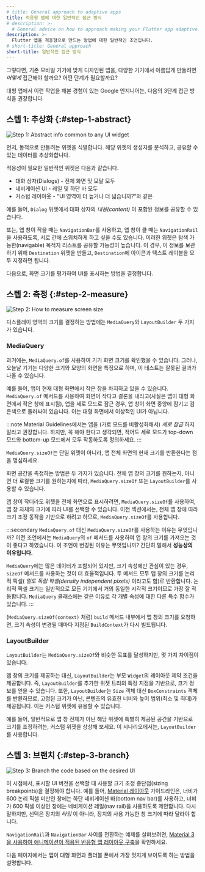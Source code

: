 ```yaml
---
# title: General approach to adaptive apps
title: 적응형 앱에 대한 일반적인 접근 방식
# description: >-
  # General advice on how to approach making your Flutter app adaptive.
description: >-
  Flutter 앱을 적응형으로 만드는 방법에 대한 일반적인 조언입니다.
# short-title: General approach
short-title: 일반적인 접근 방식
---
```


<?code-excerpt path-base="ui/adaptive_app_demos"?>

그렇다면, 기존 모바일 기기에 맞게 디자인된 앱을, 다양한 기기에서 아름답게 만들려면 _어떻게_ 접근해야 할까요? 
어떤 단계가 필요할까요?

대형 앱에서 이런 작업을 해본 경험이 있는 Google 엔지니어는, 다음의 3단계 접근 방식을 권장합니다.

## 스텝 1: 추상화 {:#step-1-abstract}

![Step 1: Abstract info common to any UI widget](/assets/images/docs/ui/adaptive-responsive/abstract.png)

먼저, 동적으로 만들려는 위젯을 식별합니다. 해당 위젯의 생성자를 분석하고, 공유할 수 있는 데이터를 추상화합니다.

적응성이 필요한 일반적인 위젯은 다음과 같습니다.

* 대화 상자(Dialogs) - 전체 화면 및 모달 모두
* 네비게이션 UI - 레일 및 하단 바 모두
* 커스텀 레이아웃 - "UI 영역이 더 높거나 더 넓습니까?"와 같은

예를 들어, `Dialog` 위젯에서 대화 상자의 _내용(content)_ 이 포함된 정보를 공유할 수 있습니다.

또는, 앱 창이 작을 때는 `NavigationBar`를 사용하고, 앱 창이 클 때는 `NavigationRail`을 사용하도록, 
서로 간에 스위치하게 하고 싶을 수도 있습니다. 
이러한 위젯은 탐색 가능한(navigable) 목적지 리스트를 공유할 가능성이 높습니다. 
이 경우, 이 정보를 보관하기 위해 `Destination` 위젯을 만들고, 
`Destination`에 아이콘과 텍스트 레이블을 모두 지정하면 됩니다.

다음으로, 화면 크기를 평가하여 UI를 표시하는 방법을 결정합니다.

## 스텝 2: 측정 {:#step-2-measure}

![Step 2: How to measure screen size](/assets/images/docs/ui/adaptive-responsive/measure.png)

디스플레이 영역의 크기를 결정하는 방법에는 `MediaQuery`와 `LayoutBuilder` 두 가지가 있습니다.

### MediaQuery

과거에는, `MediaQuery.of`를 사용하여 기기 화면 크기를 확인했을 수 있습니다. 
그러나, 오늘날 기기는 다양한 크기와 모양의 화면을 특징으로 하며, 이 테스트는 잘못된 결과가 나올 수 있습니다.

예를 들어, 앱이 현재 대형 화면에서 작은 창을 차지하고 있을 수 있습니다. 
`MediaQuery.of` 메서드를 사용하여 화면이 작다고 결론을 내리고(사실은 앱이 대형 화면에서 작은 창에 표시됨), 
앱을 세로 모드로 잠근 경우, 앱 창이 화면 중앙에 잠기고 검은색으로 둘러싸여 있습니다. 
이는 대형 화면에서 이상적인 UI가 아닙니다.

:::note
Material Guidelines에서는 앱을 (가로 모드를 비활성화해서) _세로 잠금_ 하지 말라고 권장합니다. 
하지만, 꼭 해야 한다고 생각되면, 적어도 세로 모드가 top-down 모드와 bottom-up 모드에서 모두 작동하도록 정의하세요.
:::

`MediaQuery.sizeOf`는 단일 위젯이 아니라, 앱 전체 화면의 현재 크기를 반환한다는 점을 명심하세요.

화면 공간을 측정하는 방법은 두 가지가 있습니다. 
전체 앱 창의 크기를 원하는지, 아니면 더 로컬한 크기를 원하는지에 따라, 
`MediaQuery.sizeOf` 또는 `LayoutBuilder`를 사용할 수 있습니다.

앱 창이 작더라도 위젯을 전체 화면으로 표시하려면, 
`MediaQuery.sizeOf`를 사용하여, 앱 창 자체의 크기에 따라 UI를 선택할 수 있습니다. 
이전 섹션에서는, 전체 앱 창에 따라 크기 조정 동작을 기반으로 하려고 하므로, `MediaQuery.sizeOf`를 사용합니다.

:::secondary `MediaQuery.of` 대신 `MediaQuery.sizeOf`를 사용하는 이유는 무엇입니까?
이전 조언에서는 `MediaQuery`의 `of` 메서드를 사용하여 앱 창의 크기를 가져오는 것이 좋다고 하였습니다. 
이 조언이 변경된 이유는 무엇입니까? 간단히 말해서 **성능상의 이유입니다.**

`MediaQuery`에는 많은 데이터가 포함되어 있지만, 크기 속성에만 관심이 있는 경우, 
`sizeOf` 메서드를 사용하는 것이 더 효율적입니다. 
두 메서드 모두 앱 창의 크기를 논리적 픽셀( _밀도 독립 픽셀(density independent pixels)_ 이라고도 함)로 반환합니다. 
논리적 픽셀 크기는 일반적으로 모든 기기에서 거의 동일한 시각적 크기이므로 가장 잘 작동합니다. 
`MediaQuery` 클래스에는 같은 이유로 각 개별 속성에 대한 다른 특수 함수가 있습니다.
:::

(`MediaQuery.sizeOf(context)` 처럼) `build` 메서드 내부에서 앱 창의 크기를 요청하면, 
크기 속성이 변경될 때마다 지정된 `BuildContext`가 다시 빌드됩니다.

### LayoutBuilder

`LayoutBuilder`는 `MediaQuery.sizeOf`와 비슷한 목표를 달성하지만, 몇 가지 차이점이 있습니다.

앱 창의 크기를 제공하는 대신, `LayoutBuilder`는 부모 `Widget`의 레이아웃 제약 조건을 제공합니다. 
즉, `LayoutBuilder`를 추가한 위젯 트리의 특정 지점을 기반으로, 크기 정보를 얻을 수 있습니다. 
또한, `LayoutBuilder`는 `Size` 객체 대신 `BoxConstraints` 객체를 반환하므로, 
고정된 크기가 아닌, 콘텐츠의 유효한 너비와 높이 범위(최소 및 최대)가 제공됩니다. 
이는 커스텀 위젯에 유용할 수 있습니다.

예를 들어, 일반적으로 앱 창 전체가 아닌 해당 위젯에 특별히 제공된 공간을 기반으로 크기를 조정하려는, 커스텀 위젯을 상상해 보세요. 
이 시나리오에서는, `LayoutBuilder`를 사용합니다.

## 스텝 3: 브랜치 {:#step-3-branch}

![Step 3: Branch the code based on the desired UI](/assets/images/docs/ui/adaptive-responsive/branch.png)

이 시점에서, 표시할 UI 버전을 선택할 때 사용할 크기 조정 중단점(sizing breakpoints)을 결정해야 합니다. 
예를 들어, [Material 레이아웃][Material layout] 가이드라인은, 
너비가 600 논리 픽셀 미만인 창에는 하단 네비게이션 바(bottom nav bar)를 사용하고, 
너비가 600 픽셀 이상인 창에는 네비게이션 레일(nav rail)을 사용하도록 제안합니다. 
다시 말하지만, 선택은 장치의 _타입_ 이 아니라, 장치의 사용 가능한 창 크기에 따라 달라야 합니다.

[Material layout]: https://m3.material.io/foundations/layout/applying-layout/window-size-classes

`NavigationRail`과 `NavigationBar` 사이를 전환하는 예제를 살펴보려면, 
[Material 3을 사용하여 애니메이션이 적용된 반응형 앱 레이아웃 구축][codelab]을 확인하세요.

[codelab]: {{site.codelabs}}/codelabs/flutter-animated-responsive-layout

다음 페이지에서는 앱이 대형 화면과 폴더블 폰에서 가장 멋지게 보이도록 하는 방법을 설명합니다.
